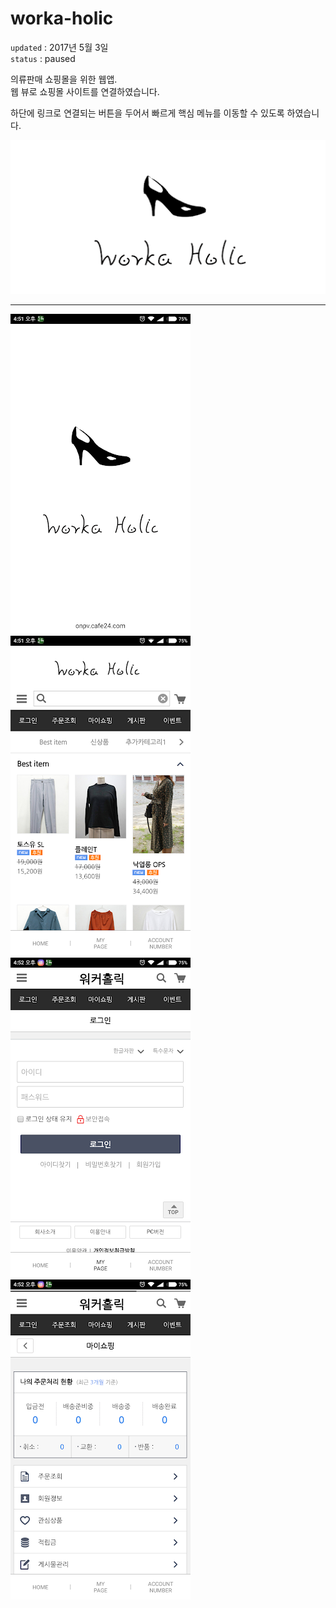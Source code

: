 # worka-holic


`updated` : 2017년 5월 3일   
`status` : paused

의류판매 쇼핑몰을 위한 웹앱.   
웹 뷰로 쇼핑몰 사이트를 연결하였습니다.  

하단에 링크로 연결되는 버튼을 두어서 빠르게 핵심 메뉴를 이동할 수 있도록 하였습니다.   
    
    
![title](./resource/unnamed%20(4).png) 

---

![title](./resource/unnamed.png)![title](./resource/unnamed%20(1).png)   
![title](./resource/unnamed%20(2).png)![title](./resource/unnamed%20(3).png)   
